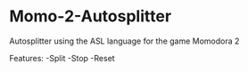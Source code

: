 # Momo-2-Autosplitter
Autosplitter using the ASL language for the game Momodora 2

Features:
-Split
-Stop
-Reset
